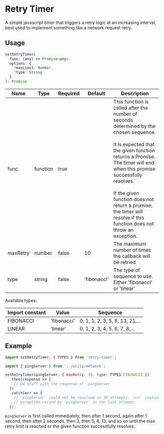 # Retry Timer

A simple javascript timer that triggers a retry logic at an increasing interval,
best used to implement something like a network request retry.

## Usage
```js
setRetryTimer(
  func: (any) => Promise<any>,
  options: {
    ?maxLimit: Number,
    ?type: String
  }
): Promise
```

Name | Type | Required | Default | Description
--- | --- | --- | --- | ---
func | function | true | |  This function is called after the number of seconds determined by the chosen sequence.<br><br>It is expected that the given function returns a Promise. The timer will end when this promise successfully resolves.<br><br>If the given function does not return a promise, the timer will resolve if this function does not throw an exception.
maxRetry | number | false | 10 | The maximum number of times the callback will be retried
type | string | false | 'fibonacci' | The type of sequence to use. Either 'fibonacci' or 'linear'

Available types:

Import constant | Value | Sequence
--- | --- | ---
FIBONACCI | 'fibonacci' | 0, 1, 1, 2, 3, 5, 8, 13, 21,...
LINEAR | 'linear' | 0, 1, 2, 3, 4, 5, 6, 7, 8,...

## Example

```js
import setRetryTimer, { TYPES } from 'retry-timer';

import { pingServer } from '../utils/network';

setRetryTimer(pingServer, { maxRetry: 10, type: TYPES.FIBONACCI })
  .then(response => {
    // Do stuff with the response of `pingServer`
  })
  .catch(err => {
    // `pingServer` could not be resolved in 10 attempts. `err` contains the
    // exception raised by `pingServer` in the last attempt.
  });
```

`pingServer` is first called immediately, then after 1 second, again after 1 second, then after
2 seconds, then 3, then 5, 8, 13, and so on until the max retry limit is reached or the given
function successfully resolves.
